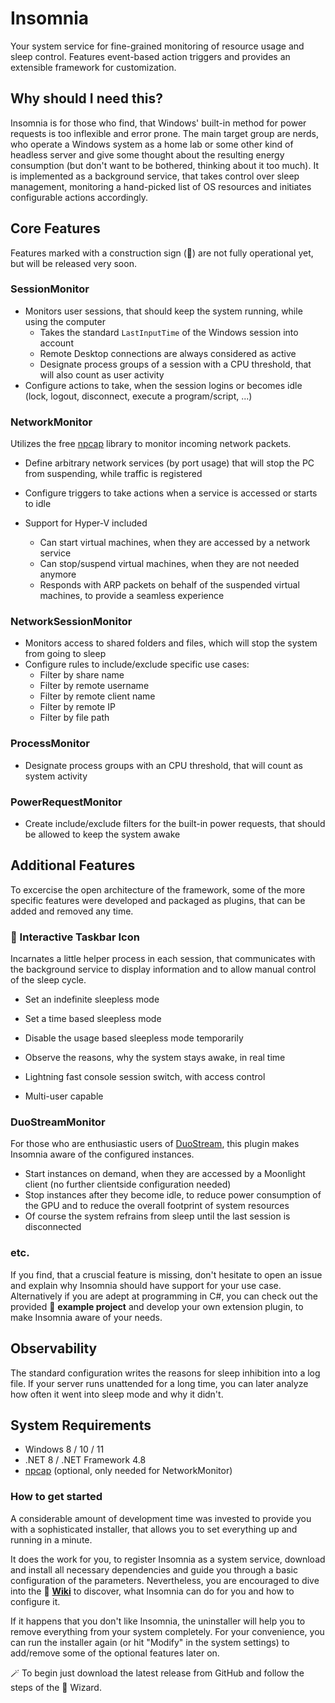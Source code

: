 # Insomnia

Your system service for fine-grained monitoring of resource usage and sleep control. Features event-based action triggers and provides an extensible framework for customization. 

## Why should I need this?

Insomnia is for those who find, that Windows' built-in method for power requests is too inflexible and error prone. The main target group are nerds, who operate a Windows system as a home lab or some other kind of headless server and give some thought about the resulting energy consumption (but don't want to be bothered, thinking about it too much). It is implemented as a background service, that takes control over sleep management, monitoring a hand-picked list of OS resources and initiates configurable actions accordingly.

## Core Features

Features marked with a construction sign (🚧) are not fully operational yet, but will be released very soon.

### SessionMonitor

- Monitors user sessions, that should keep the system running, while using the computer
    - Takes the standard `LastInputTime` of the Windows session into account
    - Remote Desktop connections are always considered as active
    - Designate process groups of a session with a CPU threshold, that will also count as user activity
- Configure actions to take, when the session logins or becomes idle (lock, logout, disconnect, execute a program/script, ...)

### NetworkMonitor
Utilizes the free [npcap](https://npcap.com/) library to monitor incoming network packets.

- Define arbitrary network services (by port usage) that will stop the PC from suspending, while traffic is registered
- Configure triggers to take actions when a service is accessed or starts to idle

- Support for Hyper-V included
    - Can start virtual machines, when they are accessed by a network service
    - Can stop/suspend virtual machines, when they are not needed anymore
    - Responds with ARP packets on behalf of the suspended virtual machines, to provide a seamless experience

### NetworkSessionMonitor

- Monitors access to shared folders and files, which will stop the system from going to sleep
- Configure rules to include/exclude specific use cases: 
    - Filter by share name
    - Filter by remote username
    - Filter by remote client name
    - Filter by remote IP
    - Filter by file path

### ProcessMonitor

- Designate process groups with an CPU threshold, that will count as system activity

### PowerRequestMonitor

- Create include/exclude filters for the built-in power requests, that should be allowed to keep the system awake


## Additional Features

To excercise the open architecture of the framework, some of the more specific features were developed and packaged as plugins, that can be added and removed any time.

### 🚧 Interactive Taskbar Icon

Incarnates a little helper process in each session, that communicates with the background service to display information and to allow manual control of the sleep cycle.

- Set an indefinite sleepless mode
- Set a time based sleepless mode
- Disable the usage based sleepless mode temporarily
- Observe the reasons, why the system stays awake, in real time

- Lightning fast console session switch, with access control
- Multi-user capable

### DuoStreamMonitor

For those who are enthusiastic users of [DuoStream](https://github.com/DuoStream), this plugin makes Insomnia aware of the configured instances.

- Start instances on demand, when they are accessed by a Moonlight client (no further clientside configuration needed)
- Stop instances after they become idle, to reduce power consumption of the GPU and to reduce the overall footprint of system resources
- Of course the system refrains from sleep until the last session is disconnected

### etc.

If you find, that a cruscial feature is missing, don't hesitate to open an issue and explain why Insomnia should have support for your use case. Alternatively if you are adept at programming in C#, you can check out the provided 🚧 **example project** and develop your own extension plugin, to make Insomnia aware of your needs.

## Observability

The standard configuration writes the reasons for sleep inhibition into a log file. If your server runs unattended for a long time, you can later analyze how often it went into sleep mode and why it didn't.

## System Requirements

- Windows 8 / 10 / 11
- .NET 8 / .NET Framework 4.8
- [npcap](https://npcap.com/) (optional, only needed for NetworkMonitor)

### How to get started

A considerable amount of development time was invested to provide you with a sophisticated installer, that allows you to set everything up and running in a minute.

It does the work for you, to register Insomnia as a system service, download and install all necessary dependencies and guide you through a basic configuration of the parameters. Nevertheless, you are encouraged to dive into the 🚧 [**Wiki**](https://github.com/MadWizardDE/Insomnia/wiki) to discover, what Insomnia can do for you and how to configure it.

If it happens that you don't like Insomnia, the uninstaller will help you to remove everything from your system completely. For your convenience, you can run the installer again (or hit "Modify" in the system settings) to add/remove some of the optional features later on.

🪄 To begin just download the latest release from GitHub and follow the steps of the 🧙 Wizard. 
